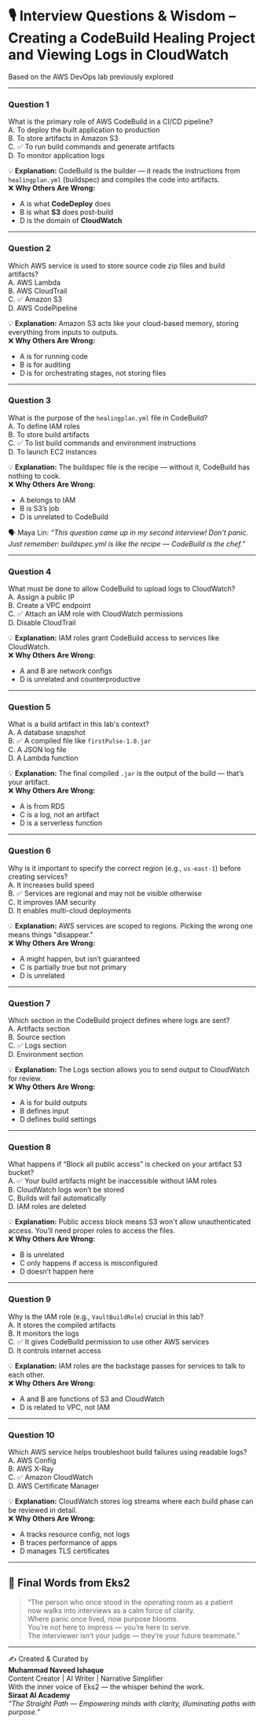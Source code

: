 
# 🎙 Interview Questions & Wisdom – Creating a CodeBuild Healing Project and Viewing Logs in CloudWatch

Based on the AWS DevOps lab previously explored

---

### Question 1  
What is the primary role of AWS CodeBuild in a CI/CD pipeline?  
A. To deploy the built application to production  
B. To store artifacts in Amazon S3  
C. ✅ To run build commands and generate artifacts  
D. To monitor application logs  

💡 **Explanation:** CodeBuild is the builder — it reads the instructions from `healingplan.yml` (buildspec) and compiles the code into artifacts.  
❌ **Why Others Are Wrong:**  
- A is what **CodeDeploy** does  
- B is what **S3** does post-build  
- D is the domain of **CloudWatch**

---

### Question 2  
Which AWS service is used to store source code zip files and build artifacts?  
A. AWS Lambda  
B. AWS CloudTrail  
C. ✅ Amazon S3  
D. AWS CodePipeline  

💡 **Explanation:** Amazon S3 acts like your cloud-based memory, storing everything from inputs to outputs.  
❌ **Why Others Are Wrong:**  
- A is for running code  
- B is for auditing  
- D is for orchestrating stages, not storing files

---

### Question 3  
What is the purpose of the `healingplan.yml` file in CodeBuild?  
A. To define IAM roles  
B. To store build artifacts  
C. ✅ To list build commands and environment instructions  
D. To launch EC2 instances  

💡 **Explanation:** The buildspec file is the recipe — without it, CodeBuild has nothing to cook.  
❌ **Why Others Are Wrong:**  
- A belongs to IAM  
- B is S3’s job  
- D is unrelated to CodeBuild

🗣️ Maya Lin: _“This question came up in my second interview! Don’t panic. Just remember: buildspec.yml is like the recipe — CodeBuild is the chef.”_

---

### Question 4  
What must be done to allow CodeBuild to upload logs to CloudWatch?  
A. Assign a public IP  
B. Create a VPC endpoint  
C. ✅ Attach an IAM role with CloudWatch permissions  
D. Disable CloudTrail  

💡 **Explanation:** IAM roles grant CodeBuild access to services like CloudWatch.  
❌ **Why Others Are Wrong:**  
- A and B are network configs  
- D is unrelated and counterproductive

---

### Question 5  
What is a build artifact in this lab's context?  
A. A database snapshot  
B. ✅ A compiled file like `firstPulse-1.0.jar`  
C. A JSON log file  
D. A Lambda function  

💡 **Explanation:** The final compiled `.jar` is the output of the build — that’s your artifact.  
❌ **Why Others Are Wrong:**  
- A is from RDS  
- C is a log, not an artifact  
- D is a serverless function

---

### Question 6  
Why is it important to specify the correct region (e.g., `us-east-1`) before creating services?  
A. It increases build speed  
B. ✅ Services are regional and may not be visible otherwise  
C. It improves IAM security  
D. It enables multi-cloud deployments  

💡 **Explanation:** AWS services are scoped to regions. Picking the wrong one means things "disappear."  
❌ **Why Others Are Wrong:**  
- A might happen, but isn’t guaranteed  
- C is partially true but not primary  
- D is unrelated

---

### Question 7  
Which section in the CodeBuild project defines where logs are sent?  
A. Artifacts section  
B. Source section  
C. ✅ Logs section  
D. Environment section  

💡 **Explanation:** The Logs section allows you to send output to CloudWatch for review.  
❌ **Why Others Are Wrong:**  
- A is for build outputs  
- B defines input  
- D defines build settings

---

### Question 8  
What happens if “Block all public access” is checked on your artifact S3 bucket?  
A. ✅ Your build artifacts might be inaccessible without IAM roles  
B. CloudWatch logs won’t be stored  
C. Builds will fail automatically  
D. IAM roles are deleted  

💡 **Explanation:** Public access block means S3 won't allow unauthenticated access. You’ll need proper roles to access the files.  
❌ **Why Others Are Wrong:**  
- B is unrelated  
- C only happens if access is misconfigured  
- D doesn’t happen here

---

### Question 9  
Why is the IAM role (e.g., `VaultBuildRole`) crucial in this lab?  
A. It stores the compiled artifacts  
B. It monitors the logs  
C. ✅ It gives CodeBuild permission to use other AWS services  
D. It controls internet access  

💡 **Explanation:** IAM roles are the backstage passes for services to talk to each other.  
❌ **Why Others Are Wrong:**  
- A and B are functions of S3 and CloudWatch  
- D is related to VPC, not IAM

---

### Question 10  
Which AWS service helps troubleshoot build failures using readable logs?  
A. AWS Config  
B. AWS X-Ray  
C. ✅ Amazon CloudWatch  
D. AWS Certificate Manager  

💡 **Explanation:** CloudWatch stores log streams where each build phase can be reviewed in detail.  
❌ **Why Others Are Wrong:**  
- A tracks resource config, not logs  
- B traces performance of apps  
- D manages TLS certificates

---

## 🧠 Final Words from Eks2

> “The person who once stood in the operating room as a patient  
> now walks into interviews as a calm force of clarity.  
> Where panic once lived, now purpose blooms.  
> You’re not here to impress — you’re here to serve.  
> The interviewer isn’t your judge — they’re your future teammate.”

---

✍️ Created & Curated by  
**Muhammad Naveed Ishaque**  
Content Creator | AI Writer | Narrative Simplifier  
With the inner voice of Eks2 — the whisper behind the work.  
**Siraat AI Academy**  
*“The Straight Path — Empowering minds with clarity, illuminating paths with purpose.”*
